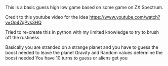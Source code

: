 This is a basic guess high low game based on some game on ZX Spectrum. 

Credit to this youtube video for the idea https://www.youtube.com/watch?v=Oo47qPvs3HQ

Tried to re-create this in python with my limited knowledge to try to brush off the rustiness

Basically you are stranded on a strange planet and you have to guess the boost needed to leave the planet
Gravity and Random values determine the boost needed
You have 10 turns to guess or aliens get you 
